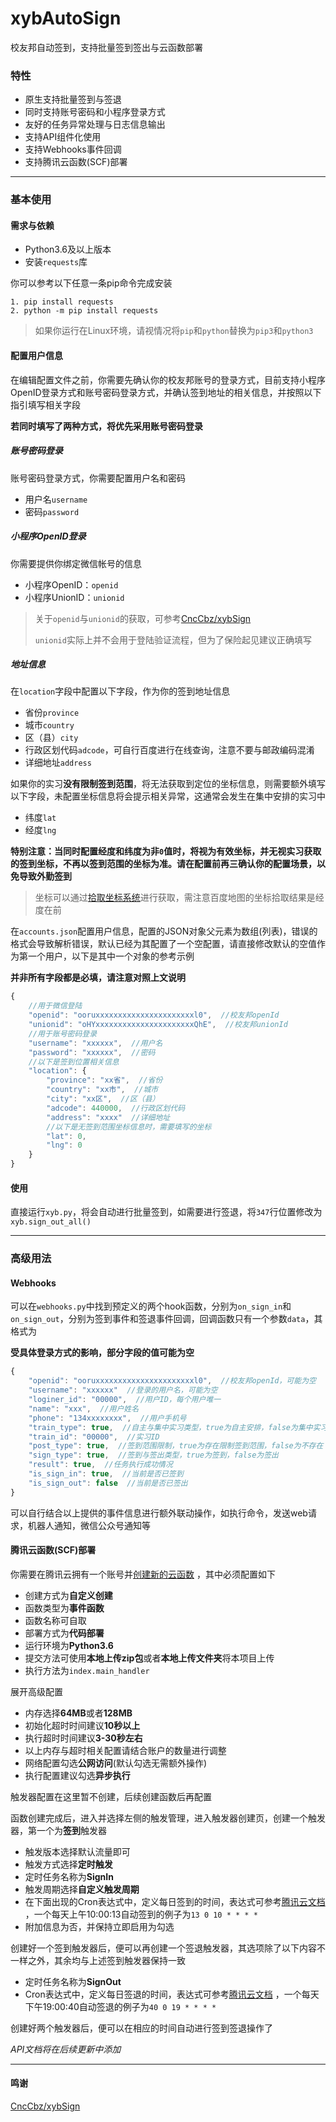 # xybAutoSign
校友邦自动签到，支持批量签到签出与云函数部署

### 特性

- 原生支持批量签到与签退
- 同时支持账号密码和小程序登录方式
- 友好的任务异常处理与日志信息输出
- 支持API组件化使用
- 支持Webhooks事件回调
- 支持腾讯云函数(SCF)部署

-----

### 基本使用

#### 需求与依赖

- Python3.6及以上版本
- 安装`requests`库

你可以参考以下任意一条pip命令完成安装

```
1. pip install requests
2. python -m pip install requests
```

> 如果你运行在Linux环境，请视情况将`pip`和`python`替换为`pip3`和`python3`

#### 配置用户信息

在编辑配置文件之前，你需要先确认你的校友邦账号的登录方式，目前支持小程序OpenID登录方式和账号密码登录方式，并确认签到地址的相关信息，并按照以下指引填写相关字段

**若同时填写了两种方式，将优先采用账号密码登录**

##### 账号密码登录

账号密码登录方式，你需要配置用户名和密码

- 用户名`username`
- 密码`password`

##### 小程序OpenID登录

你需要提供你绑定微信帐号的信息

- 小程序OpenID：`openid`
- 小程序UnionID：`unionid`

> 关于`openid`与`unionid`的获取，可参考[CncCbz/xybSign](https://github.com/CncCbz/xybSign/blob/main/README.md)
>
> `unionid`实际上并不会用于登陆验证流程，但为了保险起见建议正确填写

##### 地址信息

在`location`字段中配置以下字段，作为你的签到地址信息

- 省份`province`
- 城市`country`
- 区（县）`city`
- 行政区划代码`adcode`，可自行百度进行在线查询，注意不要与邮政编码混淆
- 详细地址`address`

如果你的实习**没有限制签到范围**，将无法获取到定位的坐标信息，则需要额外填写以下字段，未配置坐标信息将会提示相关异常，这通常会发生在集中安排的实习中

- 纬度`lat`
- 经度`lng`

**特别注意：当同时配置经度和纬度为非`0`值时，将视为有效坐标，并无视实习获取的签到坐标，不再以签到范围的坐标为准。请在配置前再三确认你的配置场景，以免导致外勤签到**

> 坐标可以通过[拾取坐标系统](https://api.map.baidu.com/lbsapi/getpoint/index.html)进行获取，需注意百度地图的坐标拾取结果是经度在前

在`accounts.json`配置用户信息，配置的JSON对象父元素为数组(列表)，错误的格式会导致解析错误，默认已经为其配置了一个空配置，请直接修改默认的空值作为第一个用户，以下是其中一个对象的参考示例

**并非所有字段都是必填，请注意对照上文说明**

```javascript
{
    //用于微信登陆
    "openid": "ooruxxxxxxxxxxxxxxxxxxxxxxl0",  //校友邦openId
    "unionid": "oHYxxxxxxxxxxxxxxxxxxxxxxQhE",  //校友邦unionId
    //用于账号密码登录
    "username": "xxxxxx",  //用户名
    "password": "xxxxxx",  //密码
    //以下是签到位置相关信息
    "location": {
        "province": "xx省",  //省份
        "country": "xx市",  //城市
        "city": "xx区",  //区（县）
        "adcode": 440000,  //行政区划代码
        "address": "xxxx"  //详细地址
        //以下是无签到范围坐标信息时，需要填写的坐标
        "lat": 0,
        "lng": 0
    }
}
```

#### 使用

直接运行`xyb.py`，将会自动进行批量签到，如需要进行签退，将`347`行位置修改为`xyb.sign_out_all()`

-----

### 高级用法

#### Webhooks

可以在`webhooks.py`中找到预定义的两个hook函数，分别为`on_sign_in`和`on_sign_out`，分别为签到事件和签退事件回调，回调函数只有一个参数`data`，其格式为

**受具体登录方式的影响，部分字段的值可能为空**

```javascript
{
    "openid": "ooruxxxxxxxxxxxxxxxxxxxxxxl0",  //校友邦openId，可能为空
    "username": "xxxxxx"  //登录的用户名，可能为空
    "loginer_id": "00000",  //用户ID，每个用户唯一
    "name": "xxx",  //用户姓名
    "phone": "134xxxxxxxx",  //用户手机号
    "train_type": true,  //自主与集中实习类型，true为自主安排，false为集中实习
    "train_id": "00000",  //实习ID
    "post_type": true,  //签到范围限制，true为存在限制签到范围，false为不存在
    "sign_type": true,  //签到与签出类型，true为签到，false为签出
    "result": true,  //任务执行成功情况
    "is_sign_in": true,  //当前是否已签到
    "is_sign_out": false  //当前是否已签出
}
```

可以自行结合以上提供的事件信息进行额外联动操作，如执行命令，发送web请求，机器人通知，微信公众号通知等

#### 腾讯云函数(SCF)部署

你需要在腾讯云拥有一个账号并[创建新的云函数](https://console.cloud.tencent.com/scf/list-create) ，其中必须配置如下

- 创建方式为**自定义创建**
- 函数类型为**事件函数**
- 函数名称可自取
- 部署方式为**代码部署**
- 运行环境为**Python3.6**
- 提交方法可使用**本地上传zip包**或者**本地上传文件夹**将本项目上传
- 执行方法为`index.main_handler`

展开高级配置

- 内存选择**64MB**或者**128MB**
- 初始化超时时间建议**10秒以上**
- 执行超时时间建议**3-30秒左右**
- 以上内存与超时相关配置请结合账户的数量进行调整
- 网络配置勾选**公网访问**(默认勾选无需额外操作)
- 执行配置建议勾选**异步执行**

触发器配置在这里暂不创建，后续创建函数后再配置

函数创建完成后，进入并选择左侧的触发管理，进入触发器创建页，创建一个触发器，第一个为**签到**触发器

- 触发版本选择默认流量即可
- 触发方式选择**定时触发**
- 定时任务名称为**SignIn**
- 触发周期选择**自定义触发周期**
- 在下面出现的Cron表达式中，定义每日签到的时间，表达式可参考[腾讯云文档](https://cloud.tencent.com/document/product/583/9708) ，一个每天上午10:00:13自动签到的例子为`13 0 10 * * * *`
- 附加信息为否，并保持立即启用为勾选

创建好一个签到触发器后，便可以再创建一个签退触发器，其选项除了以下内容不一样之外，其余均与上述签到触发器保持一致

- 定时任务名称为**SignOut**
- Cron表达式中，定义每日签退的时间，表达式可参考[腾讯云文档](https://cloud.tencent.com/document/product/583/9708) ，一个每天下午19:00:40自动签退的例子为`40 0 19 * * * *`

创建好两个触发器后，便可以在相应的时间自动进行签到签退操作了

*API文档将在后续更新中添加*

-----

#### 鸣谢

[CncCbz/xybSign](https://github.com/CncCbz/xybSign)

